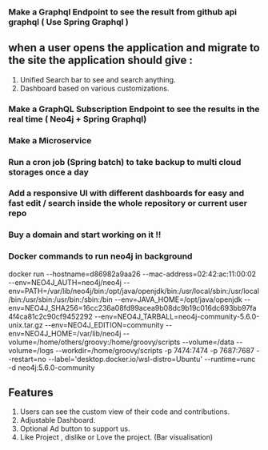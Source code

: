 ### Make a Graphql Endpoint to see the result from github api graphql ( Use Spring Graphql )

## when a user opens the application and migrate to the site the application should give :

1. Unified Search bar to see and search anything.
2. Dashboard based on various customizations.

### Make a GraphQL Subscription Endpoint to see the results in the real time ( Neo4j + Spring Graphql)

### Make a Microservice

### Run a cron job (Spring batch) to take backup to multi cloud storages once a day

### Add a responsive UI with different dashboards for easy and fast edit / search inside the whole repository or current user repo

### Buy a domain and start working on it !!

### Docker commands to run neo4j in background

docker run --hostname=d86982a9aa26 --mac-address=02:42:ac:11:00:02 --env=NEO4J_AUTH=neo4j/neo4j --env=PATH=/var/lib/neo4j/bin:/opt/java/openjdk/bin:/usr/local/sbin:/usr/local/bin:/usr/sbin:/usr/bin:/sbin:/bin --env=JAVA_HOME=/opt/java/openjdk --env=NEO4J_SHA256=16cc236a08fd99acea9b08dc9b19c016dc693bb97fa4f4ca81c2c90cf9452292 --env=NEO4J_TARBALL=neo4j-community-5.6.0-unix.tar.gz --env=NEO4J_EDITION=community --env=NEO4J_HOME=/var/lib/neo4j --volume=/home/others/groovy:/home/groovy/scripts --volume=/data --volume=/logs --workdir=/home/groovy/scripts -p 7474:7474 -p 7687:7687 --restart=no --label='desktop.docker.io/wsl-distro=Ubuntu' --runtime=runc -d neo4j:5.6.0-community


## Features
1. Users can see the custom view of their code and contributions.
2. Adjustable Dashboard.
3. Optional Ad button to support us.
4. Like Project , dislike or Love the project. (Bar visualisation)

